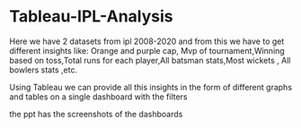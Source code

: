 # Tableau-IPL-Analysis

Here we have 2 datasets from ipl 2008-2020 and from this we have to get different insights like:
Orange and purple cap, Mvp of tournament,Winning based on toss,Total runs for each player,All batsman stats,Most wickets , All bowlers stats ,etc.

Using Tableau we can provide all this insights in the form of different graphs and tables on a single dashboard with the filters

the ppt has the screenshots of the dashboards

